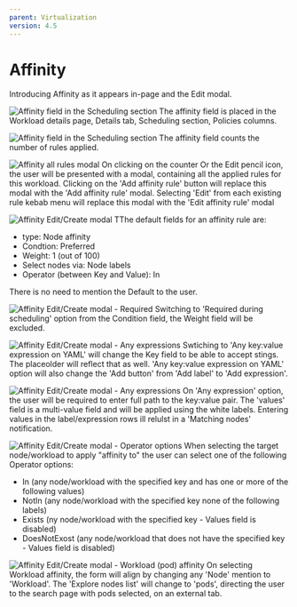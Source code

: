 ```yaml
---
parent: Virtualization
version: 4.5
---
```


# Affinity

Introducing Affinity as it appears in-page and the Edit modal.

![Affinity field in the Scheduling section ](img/Affinity-0-0.jpg)
The affinity field is placed in the Workload details page, Details tab, Scheduling section, Policies columns.

![Affinity field in the Scheduling section ](img/Affinity-0-1.jpg)
The affinity field counts the number of rules applied.

![Affinity all rules modal ](img/Affinity-1-0.jpg)
On clicking on the counter Or the Edit pencil icon, the user will be presented with a modal, containing all the applied rules for this workload.
Clicking on the 'Add affinity rule' button will replace this modal with the 'Add affinity rule' modal.
Selecting 'Edit' from each existing rule kebab menu will replace this modal with the 'Edit affinity rule' modal

![Affinity Edit/Create modal ](img/Affinity-2-0.jpg)
TThe default fields for an affinity rule are:
- type: Node affinity
- Condtion: Preferred
- Weight: 1 (out of 100)
- Select nodes via: Node labels
- Operator (between Key and Value): In

There is no need to mention the Default to the user.

![Affinity Edit/Create modal - Required ](img/Affinity-2-1.jpg)
Switching to 'Required during scheduling' option from the Condition field, the Weight field will be excluded.

![Affinity Edit/Create modal - Any expressions ](img/Affinity-2-2.jpg)
Swtiching to 'Any key:value expression on YAML' will change the Key field to be able to accept stings. The placeolder will reflect that as well.
'Any key:value expression on YAML' option will also change the 'Add button' from 'Add label' to 'Add expression'.

![Affinity Edit/Create modal - Any expressions ](img/Affinity-2-3.jpg)
On 'Any expression' option, the user will be required to enter full path to the key:value pair.
The 'values' field is a multi-value field and will be applied using the white labels.
Entering values in the label/expression rows ill relulst in a 'Matching nodes' notification.

![Affinity Edit/Create modal - Operator options ](img/Affinity-2-4.jpg)
When selecting the target node/workload to apply "affinity to"
the user can select one of the following Operator options:
- In (any node/workload with the specified key and has one or more of the following values)
- NotIn (any node/workload with the specified key none of the following labels)
- Exists (ny node/workload with the specified key - Values field is disabled)
- DoesNotExost (any node/workload that does not have the specified key - Values field is disabled)

![Affinity Edit/Create modal - Workload (pod) affinity ](img/Affinity-3-0.jpg)
On selecting Workload affinity, the form will align by changing any 'Node' mention to 'Workload'.
The 'Explore nodes list' will change to 'pods', directing the user to the search page with pods selected, on an external tab. 
